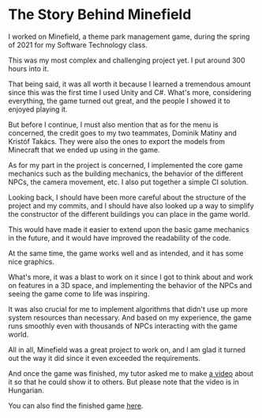 # The Story Behind Minefield

I worked on Minefield, a theme park management game, during the spring of 2021 for my Software Technology class.

This was my most complex and challenging project yet. I put around 300 hours into it.

That being said, it was all worth it because I learned a tremendous amount since this was the first time I used Unity and C#. What's more, considering everything, the game turned out great, and the people I showed it to enjoyed playing it.

But before I continue, I must also mention that as for the menu is concerned, the credit goes to my two teammates, Dominik Matiny and Kristóf Takács. They were also the ones to export the models from Minecraft that we ended up using in the game.

As for my part in the project is concerned, I implemented the core game mechanics such as the building mechanics, the behavior of the different NPCs, the camera movement, etc. I also put together a simple CI solution.

Looking back, I should have been more careful about the structure of the project and my commits, and I should have also looked up a way to simplify the constructor of the different buildings you can place in the game world.

This would have made it easier to extend upon the basic game mechanics in the future, and it would have improved the readability of the code.

At the same time, the game works well and as intended, and it has some nice graphics.

What's more, it was a blast to work on it since I got to think about and work on features in a 3D space, and implementing the behavior of the NPCs and seeing the game come to life was inspiring.

It was also crucial for me to implement algorithms that didn't use up more system resources than necessary. And based on my experience, the game runs smoothly even with thousands of NPCs interacting with the game world.

All in all, Minefield was a great project to work on, and I am glad it turned out the way it did since it even exceeded the requirements.

And once the game was finished, my tutor asked me to make [a video](https://youtu.be/dvfuY1JlcvU) about it so that he could show it to others. But please note that the video is in Hungarian.

You can also find the finished game [here](https://github.com/ZoltanKuli/IT-And-Games/tree/dev/build/Minefield%201.0.0).
